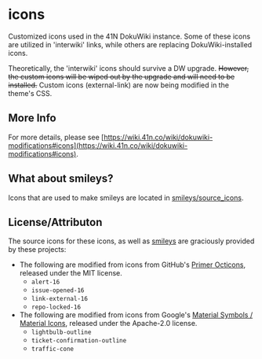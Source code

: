 # icons

Customized icons used in the 41N DokuWiki instance. Some of these icons are utilized in 'interwiki' links, while others are replacing DokuWiki-installed icons. 

Theoretically, the 'interwiki' icons should survive a DW upgrade. ~~However, the custom icons will be wiped out by the upgrade and will need to be installed.~~ Custom icons (external-link) are now being modified in the theme's CSS.

## More Info
For more details, please see [https://wiki.41n.co/wiki/dokuwiki-modifications#icons](https://wiki.41n.co/wiki/dokuwiki-modifications#icons).

## What about smileys?
Icons that are used to make smileys are located in [smileys/source_icons](https://github.com/41-north/dokuwiki-modifications/tree/main/smileys/source_icons).

## License/Attributon
The source icons for these icons, as well as [smileys](https://github.com/41-north/dokuwiki-modifications/tree/main/smileys) are graciously provided by these projects:
- The following are modified from icons from GitHub's [Primer Octicons](https://github.com/primer/octicons), released under the MIT license.
  - `alert-16`
  - `issue-opened-16`
  - `link-external-16`
  - `repo-locked-16`
- The following are modified from icons from Google's [Material Symbols / Material Icons](https://github.com/google/material-design-icons), released under the Apache-2.0 license.
  - `lightbulb-outline`
  - `ticket-confirmation-outline`
  - `traffic-cone`